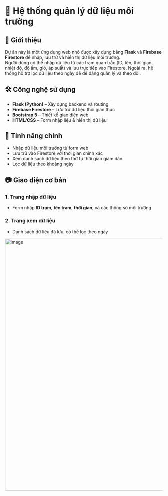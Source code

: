 # 🌱 Hệ thống quản lý dữ liệu môi trường  

## 📌 Giới thiệu  
Dự án này là một ứng dụng web nhỏ được xây dựng bằng **Flask** và **Firebase Firestore** để nhập, lưu trữ và hiển thị dữ liệu môi trường.  
Người dùng có thể nhập dữ liệu từ các trạm quan trắc (ID, tên, thời gian, nhiệt độ, độ ẩm, gió, áp suất) và lưu trực tiếp vào Firestore. Ngoài ra, hệ thống hỗ trợ lọc dữ liệu theo ngày để dễ dàng quản lý và theo dõi.  

## 🛠️ Công nghệ sử dụng  
- **Flask (Python)** – Xây dựng backend và routing  
- **Firebase Firestore** – Lưu trữ dữ liệu thời gian thực  
- **Bootstrap 5** – Thiết kế giao diện web  
- **HTML/CSS** – Form nhập liệu & hiển thị dữ liệu  

## 🚀 Tính năng chính  
- Nhập dữ liệu môi trường từ form web  
- Lưu trữ vào Firestore với thời gian chính xác  
- Xem danh sách dữ liệu theo thứ tự thời gian giảm dần  
- Lọc dữ liệu theo khoảng ngày  

## 📷 Giao diện cơ bản  
### 1. Trang nhập dữ liệu  
- Form nhập **ID trạm**, **tên trạm**, **thời gian**, và các thông số môi trường  

### 2. Trang xem dữ liệu  
- Danh sách dữ liệu đã lưu, có thể lọc theo ngày  
<img width="1808" height="806" alt="image" src="https://github.com/user-attachments/assets/8f26b92d-a683-4e50-88bb-e3a8058deb29" />
